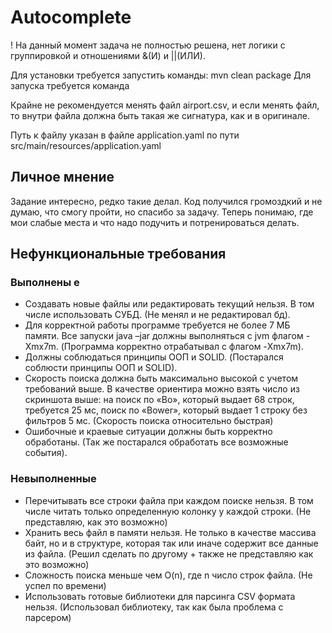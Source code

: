 # Autocomplete
! На данный момент задача не полностью решена, нет логики с группировкой и 
отношениями &(И) и ||(ИЛИ).

Для установки требуется запустить команды: mvn clean package
Для запуска требуется команда

Крайне не рекомендуется менять файл airport.csv, и если менять файл, то
внутри файла должна быть такая же сигнатура, как и в оригинале. 

Путь к файлу указан в файле application.yaml по пути 
src/main/resources/application.yaml

## Личное мнение
Задание интересно, редко такие делал. Код получился громоздкий и не думаю, 
что смогу пройти, но спасибо за задачу. Теперь понимаю, где мои слабые места и 
что надо подучить и потренироваться делать.

## Нефункциональные требования
### Выполнены е
* Создавать новые файлы или редактировать текущий нельзя.
  В том числе использовать СУБД. (Не менял и не редактировал бд).
* Для корректной работы программе требуется не более 7 МБ памяти.
  Все запуски java –jar должны выполняться с jvm флагом -Xmx7m.
  (Программа корректно отрабатывал с флагом -Xmx7m).
* Должны соблюдаться принципы ООП и SOLID. 
  (Постарался соблюсти принципы ООП и SOLID).
* Скорость поиска должна быть максимально высокой с учетом требований выше.
  В качестве ориентира можно взять число из скриншота выше: на поиск по «Bo», который
  выдает 68 строк, требуется 25 мс, поиск по «Bower», который выдает 1 строку без
  фильтров 5 мс. (Скорость поиска относительно быстрая)
* Ошибочные и краевые ситуации должны быть корректно обработаны. 
  (Так же постарался обработать все возможные события).
### Невыполненные
* Перечитывать все строки файла при каждом поиске нельзя.
  В том числе читать только определенную колонку у каждой строки.
  (Не представляю, как это возможно)
* Хранить весь файл в памяти нельзя.
  Не только в качестве массива байт, но и в структуре, которая так или иначе содержит все
  данные из файла. (Решил сделать по другому + также не представляю как это возможно)
* Сложность поиска меньше чем O(n), где n число строк файла. (Не успел по времени)
* Использовать готовые библиотеки для парсинга CSV формата нельзя. 
  (Использовал библиотеку, так как была проблема с парсером)
